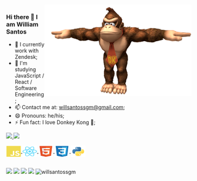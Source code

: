 <img src = ".github/workflows/dk1.png" width = "400" align = "right">

### Hi there 👋 I am William Santos 

- 🔭 I currently work with Zendesk;
- 🌱 I'm studying JavaScript / React / Software Engineering;
- 📫 Contact me at: willsantossgm@gmail.com;
- 😄 Pronouns: he/his;
- ⚡ Fun fact: I love Donkey Kong 🦍;
 
 <div>
  <a href="https://github.com/willsantossgm">
  <img height="180em" src="https://github-readme-stats.vercel.app/api?username=willsantossgm&show_icons=true&theme=great-gatsby&include_all_commits=true&count_private=true"/>
  <img height="180em" src="https://github-readme-stats.vercel.app/api/top-langs/?username=willsantossgm&layout=compact&langs_count=7&theme=great-gatsby"/>
 </div>
 
 <div style="display: inline_block"><br>
  <img align="center" alt="Will-Js" height="30" width="40" src="https://raw.githubusercontent.com/devicons/devicon/master/icons/javascript/javascript-plain.svg">
  <img align="center" alt="Will-React" height="30" width="40" src="https://raw.githubusercontent.com/devicons/devicon/master/icons/react/react-original.svg">
  <img align="center" alt="Will-HTML" height="30" width="40" src="https://raw.githubusercontent.com/devicons/devicon/master/icons/html5/html5-original.svg">
  <img align="center" alt="Will-CSS" height="30" width="40" src="https://raw.githubusercontent.com/devicons/devicon/master/icons/css3/css3-original.svg">
  <img align="center" alt="Will-Python" height="30" width="40" src="https://raw.githubusercontent.com/devicons/devicon/master/icons/python/python-original.svg">
  
  ##
 
<div> 
  <a href="https://www.instagram.com/_wschulz/" target="_blank"><img src="https://img.shields.io/badge/-Instagram-%23E4405F?style=for-the-badge&logo=instagram&logoColor=white" target="_blank"></a>
 <a href="https://discord.com/channels/@williammm#9416" target="_blank"><img src="https://img.shields.io/badge/Discord-7289DA?style=for-the-badge&logo=discord&logoColor=white" target="_blank"></a> 
  <a href = "mailto:willsantossgm@gmail.com"><img src="https://img.shields.io/badge/-Gmail-%23333?style=for-the-badge&logo=gmail&logoColor=white" target="_blank"></a>
  <a href="https://www.linkedin.com/in/william-santos-5673a719b/" target="_blank"><img src="https://img.shields.io/badge/-LinkedIn-%230077B5?style=for-the-badge&logo=linkedin&logoColor=white" target="_blank"></a> 
  <img src="https://komarev.com/ghpvc/?username=willsantossgm&color=green" alt="willsantossgm" /> 
 
</div>
